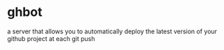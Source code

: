 ghbot
=====

a server that allows you to automatically deploy the latest version of your github project at each git push


